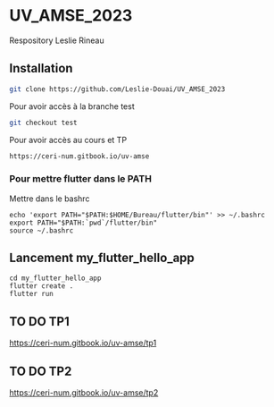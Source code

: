 # UV_AMSE_2023
Respository Leslie Rineau

## Installation
```bash
git clone https://github.com/Leslie-Douai/UV_AMSE_2023
```
Pour avoir accès à la branche test
``` bash
git checkout test
```
Pour avoir accès au cours et TP
``` bash
https://ceri-num.gitbook.io/uv-amse
```

### Pour mettre flutter dans le PATH
Mettre dans le bashrc
```
echo 'export PATH="$PATH:$HOME/Bureau/flutter/bin"' >> ~/.bashrc
export PATH="$PATH:`pwd`/flutter/bin"
source ~/.bashrc
```
## Lancement my_flutter_hello_app
```
cd my_flutter_hello_app
flutter create .
flutter run
```

## TO DO TP1
https://ceri-num.gitbook.io/uv-amse/tp1

## TO DO TP2
https://ceri-num.gitbook.io/uv-amse/tp2
